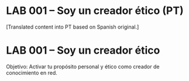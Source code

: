 # LAB 001 – Soy un creador ético (PT)

[Translated content into PT based on Spanish original.]

# LAB 001 – Soy un creador ético

Objetivo: Activar tu propósito personal y ético como creador de conocimiento en red.